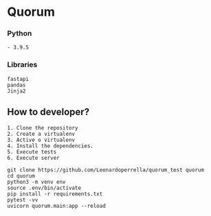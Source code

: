 # Quorum

### Python

    - 3.9.5

### Libraries

    fastapi
    pandas
    Jinja2

## How to developer?

    1. Clone the repository
    2. Create a virtualenv
    3. Active o virtualenv
    4. Install the dependencies.
    5. Execute tests
    6. Execute server

```console
git clone https://github.com/Leonardoperrella/quorum_test quorum
cd quorum
python3 -m venv env
source .env/bin/activate
pip install -r requirements.txt
pytest -vv
uvicorn quorum.main:app --reload
```
